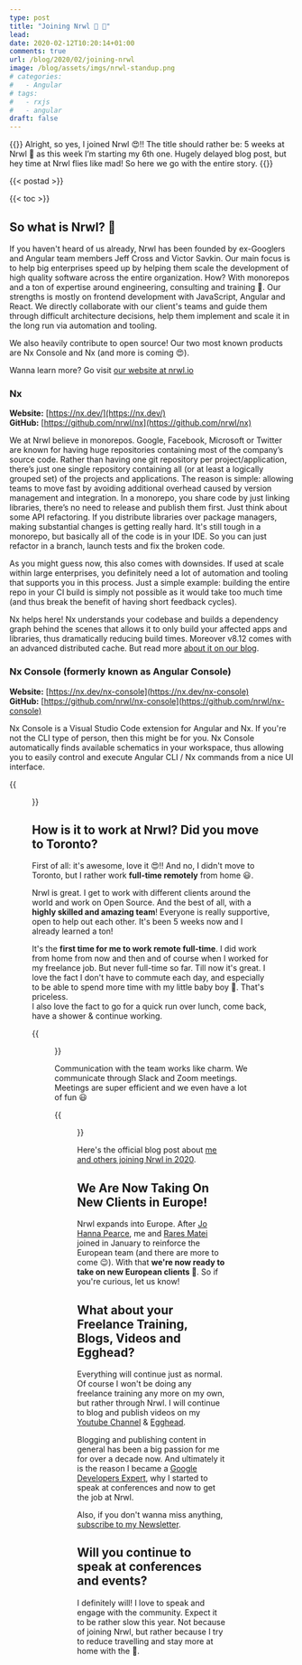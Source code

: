 ```yaml
---
type: post
title: "Joining Nrwl 🐳 🦄"
lead: 
date: 2020-02-12T10:20:14+01:00
comments: true
url: /blog/2020/02/joining-nrwl
image: /blog/assets/imgs/nrwl-standup.png
# categories:
#   - Angular
# tags:
#   - rxjs
#   - angular
draft: false
---
```


{{<intro>}}
  Alright, so yes, I joined Nrwl 😍!! The title should rather be: 5 weeks at Nrwl 🙂 as this week I’m starting my 6th one. Hugely delayed blog post, but hey time at Nrwl flies like mad! So here we go with the entire story.
{{</intro>}}
<!--more-->

{{< postad >}}

{{< toc >}}

## So what is Nrwl? 🤔

If you haven't heard of us already, Nrwl has been founded by ex-Googlers and Angular team members Jeff Cross and Victor Savkin. Our main focus is to help big enterprises speed up by helping them scale the development of high quality software across the entire organization. How? With monorepos and a ton of expertise around engineering, consulting and training 🙂. Our strengths is mostly on frontend development with JavaScript, Angular and React. We directly collaborate with our client's teams and guide them through difficult architecture decisions, help them implement and scale it in the long run via automation and tooling.

We also heavily contribute to open source! Our two most known products are Nx Console and Nx (and more is coming :heart_eyes:).

Wanna learn more? Go visit [our website at nrwl.io](https://nrwl.io)

### Nx

**Website:** [https://nx.dev/](https://nx.dev/)  
**GitHub:** [https://github.com/nrwl/nx](https://github.com/nrwl/nx) 

We at Nrwl believe in monorepos. Google, Facebook, Microsoft or Twitter are known for having huge repositories containing most of the company’s source code. Rather than having one git repository per project/application, there’s just one single repository containing all (or at least a logically grouped set) of the projects and applications. The reason is simple: allowing teams to move fast by avoiding additional overhead caused by version management and integration. In a monorepo, you share code by just linking libraries, there’s no need to release and publish them first. Just think about some API refactoring. If you distribute libraries over package managers, making substantial changes is getting really hard. It's still tough in a monorepo, but basically all of the code is in your IDE. So you can just refactor in a branch, launch tests and fix the broken code.

As you might guess now, this also comes with downsides. If used at scale within large enterprises, you definitely need a lot of automation and tooling that supports you in this process. Just a simple example: building the entire repo in your CI build is simply not possible as it would take too much time (and thus break the benefit of having short feedback cycles). 

Nx helps here! Nx understands your codebase and builds a dependency graph behind the scenes that allows it to only build your affected apps and libraries, thus dramatically reducing build times. Moreover v8.12 comes with an advanced distributed cache. But read more [about it on our blog](https://blog.nrwl.io/distributed-caching-in-nx-164edfbc68e0?source=collection_home---4------1-----------------------).

### Nx Console (formerly known as Angular Console)

**Website:** [https://nx.dev/nx-console](https://nx.dev/nx-console)   
**GitHub:** [https://github.com/nrwl/nx-console](https://github.com/nrwl/nx-console)

Nx Console is a Visual Studio Code extension for Angular and Nx. If you're not the CLI type of person, then this might be for you. Nx Console automatically finds available schematics in your workspace, thus allowing you to easily control and execute Angular CLI / Nx commands from a nice UI interface.

{{<figure url="/blog/assets/imgs/nx-console.png" size="full">}}

## How is it to work at Nrwl? Did you move to Toronto?

First of all: it's awesome, love it :heart_eyes:!! And no, I didn't move to Toronto, but I rather work **full-time remotely** from home :smiley:.

Nrwl is great. I get to work with different clients around the world and work on Open Source. And the best of all, with a **highly skilled and amazing team**! Everyone is really supportive, open to help out each other. It's been 5 weeks now and I already learned a ton!

It's the **first time for me to work remote full-time**. I did work from home from now and then and of course when I worked for my freelance job. But never full-time so far. Till now it's great. I love the fact I don't have to commute each day, and especially to be able to spend more time with my little baby boy :baby:. That's priceless.  
I also love the fact to go for a quick run over lunch, come back, have a shower & continue working.

{{<figure url="/blog/assets/imgs/run-workouts.jpg" size="full">}}

Communication with the team works like charm. We communicate through Slack and Zoom meetings. Meetings are super efficient and we even have a lot of fun :smiley:

{{<figure url="/blog/assets/imgs/nrwl-standup.png" size="full" caption="Weekly standup with the team (some are unfortunately missing)">}}

Here's the official blog post about [me and others joining Nrwl in 2020](https://blog.nrwl.io/2020-starts-with-an-even-stronger-team-at-nrwl-d1c7f946d659).

## We Are Now Taking On New Clients in Europe!

Nrwl expands into Europe. After [Jo Hanna Pearce](https://twitter.com/jdpearce), me and [Rares Matei](https://twitter.com/volkeron) joined in January to reinforce the European team (and there are more to come :wink:). With that **we're now ready to take on new European clients 🎉**. So if you're curious, let us know!


## What about your Freelance Training, Blogs, Videos and Egghead?

Everything will continue just as normal. Of course I won't be doing any freelance training any more on my own, but rather through Nrwl. I will continue to blog and publish videos on my [Youtube Channel](https://www.youtube.com/juristrumpflohner) & [Egghead](https://egghead.io/instructors/juri-strumpflohner).

Blogging and publishing content in general has been a big passion for me for over a decade now. And ultimately it is the reason I became a [Google Developers Expert](https://developers.google.com/community/experts/directory/profile/profile-juri_strumpflohner), why I started to speak at conferences and now to get the job at Nrwl.

Also, if you don't wanna miss anything, [subscribe to my Newsletter](/newsletter).

## Will you continue to speak at conferences and events?

I definitely will! I love to speak and engage with the community. Expect it to be rather slow this year. Not because of joining Nrwl, but rather because I try to reduce travelling and stay more at home with the :baby:.